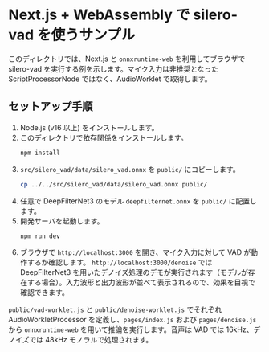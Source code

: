 # Next.js + WebAssembly で silero-vad を使うサンプル

このディレクトリでは、Next.js と `onnxruntime-web` を利用してブラウザで silero-vad を実行する例を示します。マイク入力は非推奨となった ScriptProcessorNode ではなく、AudioWorklet で取得します。

## セットアップ手順

1. Node.js (v16 以上) をインストールします。
2. このディレクトリで依存関係をインストールします。
   ```bash
   npm install
   ```
3. `src/silero_vad/data/silero_vad.onnx` を `public/` にコピーします。
   ```bash
   cp ../../src/silero_vad/data/silero_vad.onnx public/
   ```
4. 任意で DeepFilterNet3 のモデル `deepfilternet.onnx` を `public/` に配置します。
5. 開発サーバを起動します。
   ```bash
   npm run dev
   ```
6. ブラウザで `http://localhost:3000` を開き、マイク入力に対して VAD が動作するか確認します。
   `http://localhost:3000/denoise` では DeepFilterNet3 を用いたデノイズ処理のデモが実行されます（モデルが存在する場合）。入力波形と出力波形が並べて表示されるので、効果を目視で確認できます。

`public/vad-worklet.js` と `public/denoise-worklet.js` でそれぞれ AudioWorkletProcessor を定義し、`pages/index.js` および `pages/denoise.js` から `onnxruntime-web` を用いて推論を実行します。音声は VAD では 16kHz、デノイズでは 48kHz モノラルで処理されます。
